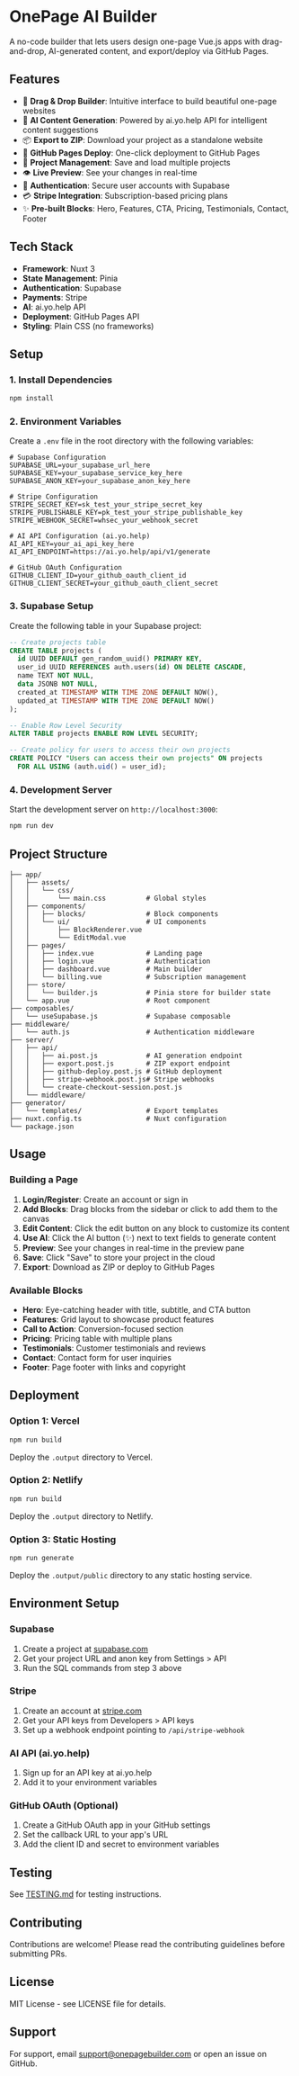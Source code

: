 # OnePage AI Builder

A no-code builder that lets users design one-page Vue.js apps with drag-and-drop, AI-generated content, and export/deploy via GitHub Pages.

## Features

- 🎨 **Drag & Drop Builder**: Intuitive interface to build beautiful one-page websites
- 🤖 **AI Content Generation**: Powered by ai.yo.help API for intelligent content suggestions
- 📦 **Export to ZIP**: Download your project as a standalone website
- 🚀 **GitHub Pages Deploy**: One-click deployment to GitHub Pages
- 💾 **Project Management**: Save and load multiple projects
- 👁️ **Live Preview**: See your changes in real-time
- 🔐 **Authentication**: Secure user accounts with Supabase
- 💳 **Stripe Integration**: Subscription-based pricing plans
- ✨ **Pre-built Blocks**: Hero, Features, CTA, Pricing, Testimonials, Contact, Footer

## Tech Stack

- **Framework**: Nuxt 3
- **State Management**: Pinia
- **Authentication**: Supabase
- **Payments**: Stripe
- **AI**: ai.yo.help API
- **Deployment**: GitHub Pages API
- **Styling**: Plain CSS (no frameworks)

## Setup

### 1. Install Dependencies

```bash
npm install
```

### 2. Environment Variables

Create a `.env` file in the root directory with the following variables:

```env
# Supabase Configuration
SUPABASE_URL=your_supabase_url_here
SUPABASE_KEY=your_supabase_service_key_here
SUPABASE_ANON_KEY=your_supabase_anon_key_here

# Stripe Configuration
STRIPE_SECRET_KEY=sk_test_your_stripe_secret_key
STRIPE_PUBLISHABLE_KEY=pk_test_your_stripe_publishable_key
STRIPE_WEBHOOK_SECRET=whsec_your_webhook_secret

# AI API Configuration (ai.yo.help)
AI_API_KEY=your_ai_api_key_here
AI_API_ENDPOINT=https://ai.yo.help/api/v1/generate

# GitHub OAuth Configuration
GITHUB_CLIENT_ID=your_github_oauth_client_id
GITHUB_CLIENT_SECRET=your_github_oauth_client_secret
```

### 3. Supabase Setup

Create the following table in your Supabase project:

```sql
-- Create projects table
CREATE TABLE projects (
  id UUID DEFAULT gen_random_uuid() PRIMARY KEY,
  user_id UUID REFERENCES auth.users(id) ON DELETE CASCADE,
  name TEXT NOT NULL,
  data JSONB NOT NULL,
  created_at TIMESTAMP WITH TIME ZONE DEFAULT NOW(),
  updated_at TIMESTAMP WITH TIME ZONE DEFAULT NOW()
);

-- Enable Row Level Security
ALTER TABLE projects ENABLE ROW LEVEL SECURITY;

-- Create policy for users to access their own projects
CREATE POLICY "Users can access their own projects" ON projects
  FOR ALL USING (auth.uid() = user_id);
```

### 4. Development Server

Start the development server on `http://localhost:3000`:

```bash
npm run dev
```

## Project Structure

```
├── app/
│   ├── assets/
│   │   └── css/
│   │       └── main.css          # Global styles
│   ├── components/
│   │   ├── blocks/               # Block components
│   │   └── ui/                   # UI components
│   │       ├── BlockRenderer.vue
│   │       └── EditModal.vue
│   ├── pages/
│   │   ├── index.vue             # Landing page
│   │   ├── login.vue             # Authentication
│   │   ├── dashboard.vue         # Main builder
│   │   └── billing.vue           # Subscription management
│   ├── store/
│   │   └── builder.js            # Pinia store for builder state
│   └── app.vue                   # Root component
├── composables/
│   └── useSupabase.js            # Supabase composable
├── middleware/
│   └── auth.js                   # Authentication middleware
├── server/
│   ├── api/
│   │   ├── ai.post.js            # AI generation endpoint
│   │   ├── export.post.js        # ZIP export endpoint
│   │   ├── github-deploy.post.js # GitHub deployment
│   │   ├── stripe-webhook.post.js# Stripe webhooks
│   │   └── create-checkout-session.post.js
│   └── middleware/
├── generator/
│   └── templates/                # Export templates
├── nuxt.config.ts                # Nuxt configuration
└── package.json
```

## Usage

### Building a Page

1. **Login/Register**: Create an account or sign in
2. **Add Blocks**: Drag blocks from the sidebar or click to add them to the canvas
3. **Edit Content**: Click the edit button on any block to customize its content
4. **Use AI**: Click the AI button (✨) next to text fields to generate content
5. **Preview**: See your changes in real-time in the preview pane
6. **Save**: Click "Save" to store your project in the cloud
7. **Export**: Download as ZIP or deploy to GitHub Pages

### Available Blocks

- **Hero**: Eye-catching header with title, subtitle, and CTA button
- **Features**: Grid layout to showcase product features
- **Call to Action**: Conversion-focused section
- **Pricing**: Pricing table with multiple plans
- **Testimonials**: Customer testimonials and reviews
- **Contact**: Contact form for user inquiries
- **Footer**: Page footer with links and copyright

## Deployment

### Option 1: Vercel

```bash
npm run build
```

Deploy the `.output` directory to Vercel.

### Option 2: Netlify

```bash
npm run build
```

Deploy the `.output` directory to Netlify.

### Option 3: Static Hosting

```bash
npm run generate
```

Deploy the `.output/public` directory to any static hosting service.

## Environment Setup

### Supabase
1. Create a project at [supabase.com](https://supabase.com)
2. Get your project URL and anon key from Settings > API
3. Run the SQL commands from step 3 above

### Stripe
1. Create an account at [stripe.com](https://stripe.com)
2. Get your API keys from Developers > API keys
3. Set up a webhook endpoint pointing to `/api/stripe-webhook`

### AI API (ai.yo.help)
1. Sign up for an API key at ai.yo.help
2. Add it to your environment variables

### GitHub OAuth (Optional)
1. Create a GitHub OAuth app in your GitHub settings
2. Set the callback URL to your app's URL
3. Add the client ID and secret to environment variables

## Testing

See [TESTING.md](./TESTING.md) for testing instructions.

## Contributing

Contributions are welcome! Please read the contributing guidelines before submitting PRs.

## License

MIT License - see LICENSE file for details.

## Support

For support, email support@onepagebuilder.com or open an issue on GitHub.
